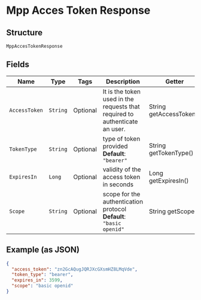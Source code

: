 
# Mpp Acces Token Response

## Structure

`MppAccesTokenResponse`

## Fields

| Name | Type | Tags | Description | Getter | Setter |
|  --- | --- | --- | --- | --- | --- |
| `AccessToken` | `String` | Optional | It is the token used in the requests that required to authenticate an user. | String getAccessToken() | setAccessToken(String accessToken) |
| `TokenType` | `String` | Optional | type of token provided<br>**Default**: `"bearer"` | String getTokenType() | setTokenType(String tokenType) |
| `ExpiresIn` | `Long` | Optional | validity of the access token in seconds | Long getExpiresIn() | setExpiresIn(Long expiresIn) |
| `Scope` | `String` | Optional | scope for the authentication protocol<br>**Default**: `"basic openid"` | String getScope() | setScope(String scope) |

## Example (as JSON)

```json
{
  "access_token": "zn2GcAQugJQRJXcGXsmHZ8LMqVde",
  "token_type": "bearer",
  "expires_in": 3599,
  "scope": "basic openid"
}
```

